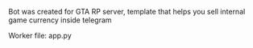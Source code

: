 Bot was created for GTA RP server,
template that helps you sell internal game currency inside telegram

Worker file: app.py
